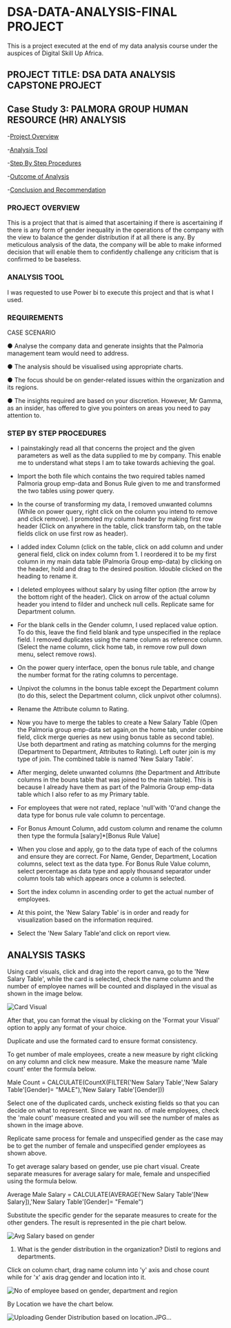 # DSA-DATA-ANALYSIS-FINAL PROJECT
This is a project executed at the end of my data analysis course under the auspices of Digital Skill Up Africa.
## PROJECT TITLE: DSA DATA ANALYSIS CAPSTONE PROJECT
## Case Study 3: PALMORA GROUP HUMAN RESOURCE (HR) ANALYSIS

-[Project Overview](#project-overview)

-[Analysis Tool](#analysis-tool)

-[Step By Step Procedures](#step-by-step-procedures)

-[Outcome of Analysis](#outcome-of-analysis)

-[Conclusion and Recommendation](#conclusion-and-recommendation)


### PROJECT OVERVIEW

This is a project that that is aimed that ascertaining if there is ascertaining if there is any form of gender inequality in the operations of the company with the view to balance the gender distribution if at all there is any. By meticulous analysis of the data, the company will be able to make informed decision that will enable them to confidently challenge any criticism that is confirmed to be baseless.

### ANALYSIS TOOL

I was requested to use Power bi to execute this project and that is what I used.

### REQUIREMENTS

CASE SCENARIO 

●  Analyse the company data and generate insights that the Palmoria management team would need to address. 

● The analysis should be visualised using appropriate charts. 

● The focus should be on gender-related issues within the organization and its regions.

● The insights required are based on your discretion. However, Mr Gamma, as an insider, has offered to give you pointers on areas you need to pay attention to.

### STEP BY STEP PROCEDURES 

- I painstakingly read all that concerns the project and the given parameters as well as the data supplied to me by company. This enable me to understand what steps I am to take towards achieving the goal.
  
- Import the both file which contains the two required tables named Palmoria group emp-data and Bonus Rule  given to me and transformed the two tables using power query.
  
- In the course of transforming my data, I removed unwanted columns (While on power query, right click on the column you intend to remove and click remove). I promoted my column header by making first row header (Click on anywhere in the table, click transform tab, on the table fields click on use first row as header).
  
- I added index Column (click on the table, click on add column and  under general field, click on index column from 1. I reordered it to be my first column in my main data table (Palmoria Group emp-data) by clicking on the header, hold and drag to the desired position. Idouble clicked on the heading to rename it.
  
- I  deleted employees without salary by using filter option (the arrow by the bottom right of the header). Click on arrow of the actual column header you intend to filder and uncheck null cells. Replicate same for Department column.
  
- For the blank cells in the Gender column, I used replaced value option. To do this, leave the find field blank and type unspecified in the replace field.
I removed duplicates using the name column as reference column. (Select the name column, click home tab, in remove row pull down menu, select remove rows).

- On the power query interface, open the bonus rule table, and change the number format for the rating columns to percentage.

- Unpivot the columns  in the bonus table except the Department column (to do this, select the Department column, click unpivot  other columns).

- Rename the Attribute column to Rating.

- Now you have to merge the tables to create a New Salary Table (Open the Palmoria group emp-data set again,on the home tab, under combine field, click merge queries as new using bonus table as second table). Use both department and rating as matching columns for the merging (Department to Department, Attributes to Rating). Left outer join is my type of join. The combined table is named 'New Salary Table'.

- After merging, delete unwanted columns (the Department and Attribute columns in the bouns table that was joined to the main table). This is because I already have them as part of the Palmoria Group emp-data table which I also refer to as my Primary table.

- For employees that were not rated, replace 'null'with '0'and change the data type for bonus rule vale column to percentage.

- For Bonus Amount Column, add custom column and rename the column then type the formula [salary]*[Bonus Rule Value]

- When you close and apply, go to the data type of each of the columns and ensure they are correct. For Name, Gender, Department, Location columns, select text as the data type. For Bonus Rule Value column, select percentage as data type and apply thousand separator under column tools tab which appears once a column is selected.

- Sort the index column in ascending order to get the actual number of employees.

- At this point, the 'New Salary Table' is in order and ready for visualization based on the information required.

- Select the 'New Salary Table'and click on report view.

## ANALYSIS TASKS

Using card visuals, click and drag into the report canva, go to the 'New Salary Table', while the card is selected, check the name column and the number of employee names will be counted and displayed in the visual as shown in the image below.

![Card Visual](https://github.com/user-attachments/assets/f4617d34-663a-4f12-9ecc-3f4b348e8fd1)

After that, you can format the visual by clicking on the 'Format your Visual' option to apply any format of your choice.

Duplicate and use the formated card to ensure format consistency. 

To get number of male employees, create a new measure by right clicking on any column and click new measure. Make the measure name 'Male count' enter the formula below.

Male Count = CALCULATE(CountX(FILTER('New Salary Table','New Salary Table'[Gender]= "MALE"),'New Salary Table'[Gender]))

Select one of the duplicated cards, uncheck existing fields so that you can decide on what to represent. Since we want no. of male employees, check the 'male count' measure created and you will see the number of males as shown in the image above.

Replicate same process for female and unspecified gender as the case may be to get the number of female and unspecified gender employees as shown above.

To get average salary based on gender, use pie chart visual. Create separate measures for average salary for male, female and unspecified using the formula below.

Average Male Salary = CALCULATE(AVERAGE('New Salary Table'[New Salary]),'New Salary Table'[Gender]= "Female")

Substitute the specific gender for the separate measures to create for the other genders. The result is represented in the pie chart below.

![Avg Salary based on gender](https://github.com/user-attachments/assets/025b63f3-5538-4c1f-88a4-c2a8ec50e438)

1. What is the gender distribution in the organization? Distil to regions and departments.

Click on column chart, drag name column into 'y' axis and chose count while for 'x' axis drag gender and location into it.  

![No  of employee based on gender, department and region](https://github.com/user-attachments/assets/6dbea2c6-cc73-4ab8-9ef6-5d16ab75b014)

By Location we have the chart below.

![Uploading Gender Distribution based on location.JPG…]()

